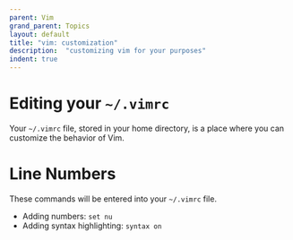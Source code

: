 ```yaml
---
parent: Vim
grand_parent: Topics
layout: default
title: "vim: customization"
description:  "customizing vim for your purposes"
indent: true
---
```


# Editing your `~/.vimrc`

Your `~/.vimrc` file, stored in your home directory, is a place where you can customize the behavior of Vim.

# Line Numbers

These commands will be entered into your `~/.vimrc` file. 

* Adding numbers: `set nu`
* Adding syntax highlighting: `syntax on`
